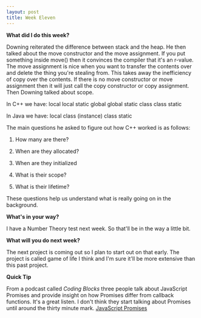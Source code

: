 ```yaml
---
layout: post
title: Week Eleven
---
```


**What did I do this week?**

Downing reiterated the difference between stack and the heap. He then talked about the move constructor and the move assignment. If you put something inside move() then it convinces the compiler that it's an r-value. The move assignment is nice when you want to transfer the contents over and delete the thing you're stealing from. This takes away the inefficiency of copy over the contents. If there is no move constructor or move assignment then it will just call the copy constructor or copy assignment. Then Downing talked about scope.

In C++ we have:
local
local static
global
global static
class
class static

In Java we have:
local
class (instance)
class static


The main questions he asked to figure out how C++ worked is as follows:

1. How many are there?

2. When are they allocated?

3. When are they initialized

4. What is their scope?

5. What is their lifetime?


These questions help us understand what is really going on in the background.

**What's in your way?**

I have a Number Theory test next week. So that'll be in the way a little bit.


**What will you do next week?**

The next project is coming out so I plan to start out on that early. The project is called game of life I think and I'm sure it'll be more extensive than this past project.

**Quick Tip**

From a podcast called _Coding Blocks_ three people talk about JavaScript Promises and provide insight on how Promises differ from callback functions. It's a great listen. I don't think they start talking about Promises until around the thirty minute mark.
[JavaScript Promises](https://play.google.com/music/m/Drgmmz2zonwf7akg5nlgotqxifa?t=Episode_31__Javascript_Promises_and_Beyond-Coding_Blocks__Software_and_Web_Programming__Security__Be)